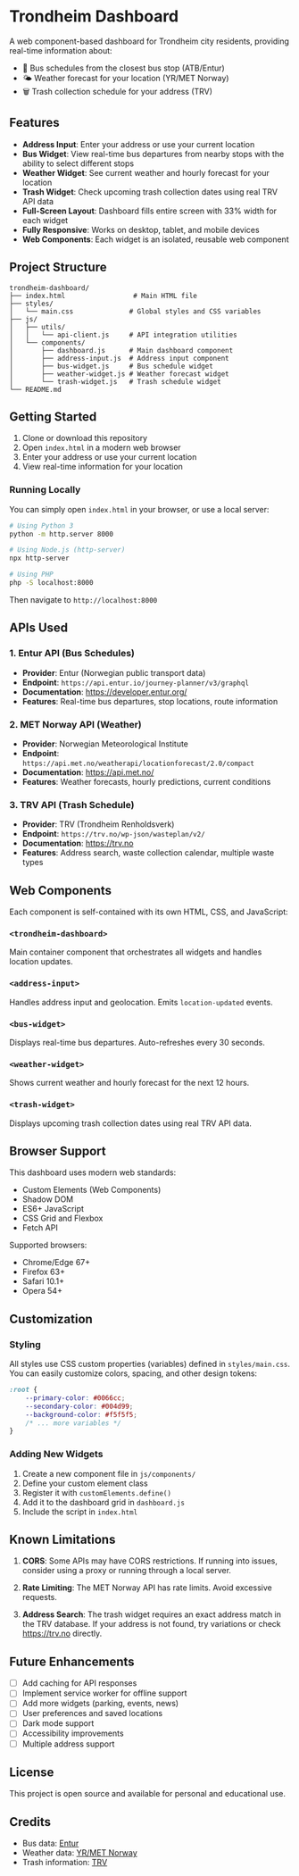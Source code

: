 # Trondheim Dashboard

A web component-based dashboard for Trondheim city residents, providing real-time information about:
- 🚌 Bus schedules from the closest bus stop (ATB/Entur)
- 🌤️ Weather forecast for your location (YR/MET Norway)
- 🗑️ Trash collection schedule for your address (TRV)

## Features

- **Address Input**: Enter your address or use your current location
- **Bus Widget**: View real-time bus departures from nearby stops with the ability to select different stops
- **Weather Widget**: See current weather and hourly forecast for your location
- **Trash Widget**: Check upcoming trash collection dates using real TRV API data
- **Full-Screen Layout**: Dashboard fills entire screen with 33% width for each widget
- **Fully Responsive**: Works on desktop, tablet, and mobile devices
- **Web Components**: Each widget is an isolated, reusable web component

## Project Structure

```
trondheim-dashboard/
├── index.html                 # Main HTML file
├── styles/
│   └── main.css              # Global styles and CSS variables
├── js/
│   ├── utils/
│   │   └── api-client.js     # API integration utilities
│   └── components/
│       ├── dashboard.js      # Main dashboard component
│       ├── address-input.js  # Address input component
│       ├── bus-widget.js     # Bus schedule widget
│       ├── weather-widget.js # Weather forecast widget
│       └── trash-widget.js   # Trash schedule widget
└── README.md
```

## Getting Started

1. Clone or download this repository
2. Open `index.html` in a modern web browser
3. Enter your address or use your current location
4. View real-time information for your location

### Running Locally

You can simply open `index.html` in your browser, or use a local server:

```bash
# Using Python 3
python -m http.server 8000

# Using Node.js (http-server)
npx http-server

# Using PHP
php -S localhost:8000
```

Then navigate to `http://localhost:8000`

## APIs Used

### 1. Entur API (Bus Schedules)
- **Provider**: Entur (Norwegian public transport data)
- **Endpoint**: `https://api.entur.io/journey-planner/v3/graphql`
- **Documentation**: https://developer.entur.org/
- **Features**: Real-time bus departures, stop locations, route information

### 2. MET Norway API (Weather)
- **Provider**: Norwegian Meteorological Institute
- **Endpoint**: `https://api.met.no/weatherapi/locationforecast/2.0/compact`
- **Documentation**: https://api.met.no/
- **Features**: Weather forecasts, hourly predictions, current conditions

### 3. TRV API (Trash Schedule)
- **Provider**: TRV (Trondheim Renholdsverk)
- **Endpoint**: `https://trv.no/wp-json/wasteplan/v2/`
- **Documentation**: https://trv.no
- **Features**: Address search, waste collection calendar, multiple waste types

## Web Components

Each component is self-contained with its own HTML, CSS, and JavaScript:

### `<trondheim-dashboard>`
Main container component that orchestrates all widgets and handles location updates.

### `<address-input>`
Handles address input and geolocation. Emits `location-updated` events.

### `<bus-widget>`
Displays real-time bus departures. Auto-refreshes every 30 seconds.

### `<weather-widget>`
Shows current weather and hourly forecast for the next 12 hours.

### `<trash-widget>`
Displays upcoming trash collection dates using real TRV API data.

## Browser Support

This dashboard uses modern web standards:
- Custom Elements (Web Components)
- Shadow DOM
- ES6+ JavaScript
- CSS Grid and Flexbox
- Fetch API

Supported browsers:
- Chrome/Edge 67+
- Firefox 63+
- Safari 10.1+
- Opera 54+

## Customization

### Styling
All styles use CSS custom properties (variables) defined in `styles/main.css`. You can easily customize colors, spacing, and other design tokens:

```css
:root {
    --primary-color: #0066cc;
    --secondary-color: #004d99;
    --background-color: #f5f5f5;
    /* ... more variables */
}
```

### Adding New Widgets
1. Create a new component file in `js/components/`
2. Define your custom element class
3. Register it with `customElements.define()`
4. Add it to the dashboard grid in `dashboard.js`
5. Include the script in `index.html`

## Known Limitations

1. **CORS**: Some APIs may have CORS restrictions. If running into issues, consider using a proxy or running through a local server.

2. **Rate Limiting**: The MET Norway API has rate limits. Avoid excessive requests.

3. **Address Search**: The trash widget requires an exact address match in the TRV database. If your address is not found, try variations or check https://trv.no directly.

## Future Enhancements

- [ ] Add caching for API responses
- [ ] Implement service worker for offline support
- [ ] Add more widgets (parking, events, news)
- [ ] User preferences and saved locations
- [ ] Dark mode support
- [ ] Accessibility improvements
- [ ] Multiple address support

## License

This project is open source and available for personal and educational use.

## Credits

- Bus data: [Entur](https://entur.no)
- Weather data: [YR/MET Norway](https://yr.no)
- Trash information: [TRV](https://trv.no)

